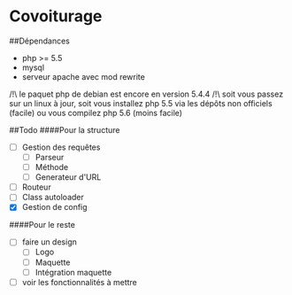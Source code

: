 Covoiturage
===========

##Dépendances

- php >= 5.5
- mysql
- serveur apache avec mod rewrite

/!\ le paquet php de debian est encore en version 5.4.4 /!\ 
soit vous passez sur un linux à jour, soit vous installez php 5.5 via les dépôts non officiels (facile) ou vous compilez php 5.6 (moins facile)

##Todo
####Pour la structure
- [ ] Gestion des requêtes
    - [ ] Parseur
    - [ ] Méthode
    - [ ] Generateur d'URL
- [ ] Routeur
- [ ] Class autoloader
- [x] Gestion de config

####Pour le reste
- [ ] faire un design
    - [ ] Logo
    - [ ] Maquette
    - [ ] Intégration maquette
- [ ] voir les fonctionnalités à mettre
